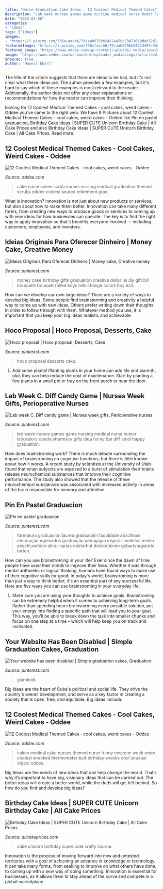 ```yaml
---
title: "Nurse Graduation Cake Ideas - 12 Coolest Medical Themed Cakes"
description: "Lab week nurses games game nursing medical nurse humor laboratory candy pharmacy gifts idea funny bar diff stool happy graduation"
date: "2023-01-08"
categories:
- "ideas"
tags: ["ideas"]
images:
- "https://i.pinimg.com/736x/aa/b6/79/aab679bb24614459c53471610de832d1--money-cake-th-birthday.jpg"
featuredImage: "https://i.pinimg.com/736x/aa/b6/79/aab679bb24614459c53471610de832d1--money-cake-th-birthday.jpg"
featured_image: "https://www.oddee.com/wp-content/uploads/_media/imgs/articles2/a97107_g074_3-scrub.jpg"
image: "https://www.oddee.com/wp-content/uploads/_media/imgs/articles2/a97107_g074_3-scrub.jpg"
ShowToc: true
author: "Howell Ebert"
---
```



The title of the article suggests that there are ideas to be had, but it's not clear what these ideas are. The author provides a few examples, but it's hard to say which of these examples is most relevant to the reader. Additionally, the author does not offer any clear explanations or recommendations for how the reader can improve their thinking.

	

		
looking for 12 Coolest Medical Themed Cakes - cool cakes, weird cakes - Oddee you've came to the right web. We have 8 Pictures about 12 Coolest Medical Themed Cakes - cool cakes, weird cakes - Oddee like Pin en pastel graduacion, Birthday Cake Ideas | SUPER CUTE Unicorn Birthday Cake | All Cake Prices and also Birthday Cake Ideas | SUPER CUTE Unicorn Birthday Cake | All Cake Prices. Read more:
		
    
## 12 Coolest Medical Themed Cakes - Cool Cakes, Weird Cakes - Oddee

<img loading=lazy src="https://www.oddee.com/wp-content/uploads/_media/imgs/articles2/a97107_g074_3-scrub.jpg" onerror="this.onerror=null;this.src='https://tse2.mm.bing.net/th?id=OIP.uxlVXVhZkdU_KoeNvmwmmgHaJ4&amp;pid=15.1';" alt="12 Coolest Medical Themed Cakes - cool cakes, weird cakes - Oddee">

_Source: oddee.com_

>cake nurse cakes scrub nurses nursing medical graduation themed scrubs oddee coolest source retirement grad. 

	

What is innovation?
Innovation is not just about new products or services, but also about how to make them better. Innovation can take many different forms, from creating new ways to produce goods or services to coming up with new ideas for how businesses can operate. The key is to find the right way to apply innovation so that it benefits everyone involved ― including customers, employees, and investors.

    
## Ideias Originais Para Oferecer Dinheiro | Money Cake, Creative Money

<img loading=lazy src="https://i.pinimg.com/736x/aa/b6/79/aab679bb24614459c53471610de832d1--money-cake-th-birthday.jpg" onerror="this.onerror=null;this.src='https://tse2.mm.bing.net/th?id=OIP.28qIgJnmloygDZHByJtRIAHaJ6&amp;pid=15.1';" alt="Ideias Originais Para Oferecer Dinheiro | Money cake, Creative money">

_Source: pinterest.com_

>money cake birthday gifts graduation creative dollar lei diy gift bill bouquets bouquet rolled boys bills change colors boy ec0. 

	

How can we develop our own large ideas?
There are a variety of ways to develop big ideas. Some people find brainstorming and creativity a helpful way to come up with new ideas. Others prefer writing down their thoughts in order to follow through with them. Whatever method you use, it is important that you keep your big ideas realistic and achievable.

    
## Hoco Proposal | Hoco Proposal, Desserts, Cake

<img loading=lazy src="https://i.pinimg.com/736x/a2/f1/b5/a2f1b54602f596c1cf8374de8bd9a437.jpg" onerror="this.onerror=null;this.src='https://tse4.mm.bing.net/th?id=OIP.-2uNMlylm6SSkCoiPT5T7QHaJ4&amp;pid=15.1';" alt="Hoco proposal | Hoco proposal, Desserts, Cake">

_Source: pinterest.com_

>hoco proposal desserts cake. 

	

1. Add some plants! Planting plants in your home can add life and warmth, plus they can help reduce the cost of maintenance. Start by planting a few plants in a small pot or tray on the front porch or near the door.

    
## Lab Week C. Diff Candy Game | Nurses Week Gifts, Perioperative Nurses

<img loading=lazy src="https://i.pinimg.com/736x/61/11/4b/61114bbd58b2e573d27e515b17e19889--laboratory-humor-medical-laboratory.jpg" onerror="this.onerror=null;this.src='https://tse1.mm.bing.net/th?id=OIP.ME5j3tx-alRHMAkxpPAvugHaKG&amp;pid=15.1';" alt="Lab week C. Diff candy game | Nurses week gifts, Perioperative nurses">

_Source: pinterest.com_

>lab week nurses games game nursing medical nurse humor laboratory candy pharmacy gifts idea funny bar diff stool happy graduation. 

	

How does brainstroming work?
There is much debate surrounding the impact of brainstroming on cognitive functions, but there is little known about how it works. A recent study by scientists at the University of Utah found that when subjects are exposed to a burst of stimulation their brains release neurochemical substances that improve their cognitive performance. The study also showed that the release of these neurochemical substances was associated with increased activity in areas of the brain responsible for memory and attention.

    
## Pin En Pastel Graduacion

<img loading=lazy src="https://i.pinimg.com/736x/70/5a/89/705a8997e66cc8fd4fa6ebbeae6265fb--graduation-pastel.jpg" onerror="this.onerror=null;this.src='https://tse2.mm.bing.net/th?id=OIP.GUeUzuFos6gmtiItUpil7wHaJ6&amp;pid=15.1';" alt="Pin en pastel graduacion">

_Source: pinterest.com_

>formatura graduacion laurea graduación faculdade abschluss decoração egresados graduação pedagogia inspirar modelos médio abschlussfeier abitur tartas doktorhut dekorationen geburtstagstorte torten. 

	

How can you use brainstroming in your life?
Ever since the dawn of time, people have used their minds to improve their lives. Whether it was through mental arithmetic or logical thinking, humans have found ways to make use of their cognitive skills for good. In today's world, brainstroming is more than just a way to think better; it's an essential part of any successful life. Here are five ways you can use brainstroming in your everyday life: 
1) Make sure you are using your thoughts to achieve goals. Brainstroming can be extremely helpful when it comes to achieving long-term goals. Rather than spending hours brainstorming every possible solution, put your energy into finding a specific path that will lead you to your goal. This way, you'll be able to break down the task into smaller chunks and focus on one step at a time – which will help keep you on track and motivated.

    
## Your Website Has Been Disabled | Simple Graduation Cakes, Graduation

<img loading=lazy src="https://i.pinimg.com/736x/5a/d5/4b/5ad54b1cc2abfef5985b5557b057e4d1.jpg" onerror="this.onerror=null;this.src='https://tse3.mm.bing.net/th?id=OIP.pjyyttwcySaCcoTwu7g1CAHaLG&amp;pid=15.1';" alt="Your website has been disabled | Simple graduation cakes, Graduation">

_Source: pinterest.com_

>glaminati. 

	

Big Ideas are the heart of Cuba's political and social life. They drive the country's overall development, and serve as a key factor in creating a society that is open, free, and equitable. Big Ideas include:

    
## 12 Coolest Medical Themed Cakes - Cool Cakes, Weird Cakes - Oddee

<img loading=lazy src="https://www.oddee.com/wp-content/uploads/_media/imgs/articles2/a97107_g074_10-bottom2.jpg" onerror="this.onerror=null;this.src='https://tse4.mm.bing.net/th?id=OIP.oqZvw2gA6zoIkxhyoNNqjAHaJN&amp;pid=15.1';" alt="12 Coolest Medical Themed Cakes - cool cakes, weird cakes - Oddee">

_Source: oddee.com_

>cakes medical cake nurses themed nurse funny obscene week weird coolest wrecked thermometer butt birthday wrecks cool unusual object oddee. 

	

Big Ideas are the seeds of new ideas that can help change the world. That’s why it’s important to have big, visionary ideas that can be carried out. The better ideas will create a better world, while the duds will get left behind. So how do you find and develop big ideas?

    
## Birthday Cake Ideas | SUPER CUTE Unicorn Birthday Cake | All Cake Prices

<img loading=lazy src="https://allcakeprices.com/wp-content/uploads/2017/05/Wanna-Be-a-Super-Mom-Order-This-SUPER-CUTE-Unicorn-Birthday-Cake-From-Craftsy.jpg" onerror="this.onerror=null;this.src='https://tse4.mm.bing.net/th?id=OIP.ImcPmbK-ND7FNlAS32gp8wHaIb&amp;pid=15.1';" alt="Birthday Cake Ideas | SUPER CUTE Unicorn Birthday Cake | All Cake Prices">

_Source: allcakeprices.com_

>cake unicorn birthday super cute crafty source. 

	

Innovation is the process of moving forward into new and untested territories with a goal of achieving an advance in knowledge or technology. It can take many forms, from seeking to improve on what others have done, to coming up with a new way of doing something. Innovation is essential for businesses, as it allows them to stay ahead of the curve and compete in a global marketplace.

